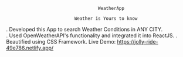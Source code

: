                                        WeatherApp
                                      
                              Weather is Yours to know        
. Developed this App to search Weather Conditions in ANY CITY.                             
. Used OpenWeatherAPI's functionality and integrated it into ReactJS.
. Beautified using CSS Framework.
  Live Demo: https://jolly-ride-49e786.netlify.app/
